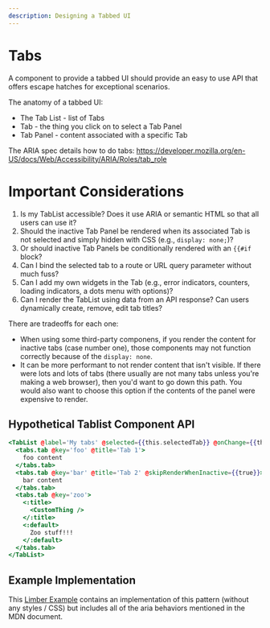 ```yaml
---
description: Designing a Tabbed UI
---
```


# Tabs

A component to provide a tabbed UI should provide an easy to use API that offers escape hatches for exceptional scenarios.

The anatomy of a tabbed UI:
- The Tab List - list of Tabs
- Tab - the thing you click on to select a Tab Panel
- Tab Panel - content associated with a specific Tab

The ARIA spec details how to do tabs: https://developer.mozilla.org/en-US/docs/Web/Accessibility/ARIA/Roles/tab_role


# Important Considerations

1. Is my TabList accessible? Does it use ARIA or semantic HTML so that all users can use it?
2. Should the inactive Tab Panel be rendered when its associated Tab is not selected and simply hidden with CSS (e.g., `display: none;`)?
3. Or should inactive Tab Panels be conditionally rendered with an `{{#if` block?
4. Can I bind the selected tab to a route or URL query parameter without much fuss?
5. Can I add my own widgets in the Tab (e.g., error indicators, counters, loading indicators, a dots menu with options)?
6. Can I render the TabList using data from an API response? Can users dynamically create, remove, edit tab titles?

There are tradeoffs for each one:
- When using some third-party componens, if you render the content for inactive tabs (case number one), those components may not function correctly because of the `display: none`.
- It can be more performant to not render content that isn't visible. If there were lots and lots of tabs (there usually are not many tabs unless you're making a web browser), then you'd want to go down this path. You would also want to choose this option if the contents of the panel were expensive to render.

## Hypothetical Tablist Component API

```hbs
<TabList @label='My tabs' @selected={{this.selectedTab}} @onChange={{this.onSelectTab}} as |tabs|>
  <tabs.tab @key='foo' @title='Tab 1'>
    foo content
  </tabs.tab>
  <tabs.tab @key='bar' @title='Tab 2' @skipRenderWhenInactive={{true}}>
    bar content
  </tabs.tab>
  <tabs.tab @key='zoo'>
    <:title>
      <CustomThing />
    </:title>
    <:default>
      Zoo stuff!!!
    </:default>
  </tabs.tab>
</TabList>
```

## Example Implementation

This [Limber Example] contains an implementation of this pattern (without any styles / CSS) but includes all of the aria behaviors mentioned in the MDN document.

[Limber Example]: https://limber.glimdown.com/edit?c=MQAgKghgRlCmAmICqBJEBRAHhAtgBwBtYAoYgAwoHMArAZxAIEsA3WEPAJ1mcdgHdijfAHsOAFxABhYSIB2sWRIBmHGSADkAAUpMcOWBwD0AYxl5h8xeoDcgkeJABvEGI4RjAawQAaEMfcAFgggAL4gKmpaOkL6Rq7uHoyylDZ25g7OFqHhqjgamrA4cEY4wvCMSrwcqULpEs4BELQBvrAAjr5KstkReVqFxYZBBHgGNfb1IKXllQY9uRoDBgC00xVV43VOIJQArozwAGKi85EFRQaGwlDUsMZihkliBrIQBLSpxIaGIACyZRU5mJhDtYBIICAuEoDApjGxgSAIQARADyvxAsCI%2BkUfi4EGeiCSiJchUI%2BNgtm%2BIBQ3QheIIiLwhEY-jEjAsvgAnsJdupEEwvAROSBdrQ2BBafB4FkBWwAmIxHhaAAub6URhiAK7KAAOlMOEMTGhEHEhiWHGWUNWANmHGIplktAkUJAAF4pjaqgAKJS7WT3dndKH-GbezGFBRiXwAbX8BAIUASAF0AJROYggPxvBMJL3h7FiFO2TNcMS7DjdL1p10APiz8cTni9sl28aLxBC7ftFidIBO7q9OqHDvKbJ71brjgzIAqIC9AEIRxrA7QdURkpq01PMyWweXuq5dhTpyFp6X934LKOVzraDJYF6AELCYRECXt08O3uyYQSAdLsdZAnEBFyvZcLFsbtHQkMRoAAGUYJ0AEEOFUPgAGVdiZUQ-w9UMDB9P0AwsPMsUjGNYKgWhU3THcGDBFxoGOYxRTdEAAAZix3L8JEaWR4CIDg2LzYDtzomclDnSjV3XShNTdV13XYtNzwrLi6Kpf5WEhRhKHlac6NnPMdS8YVFPdAAiFC0IAJV0%2BULJAAAfJyMRM2AzMUkArNQ4Q%2BDg2AlDECytwM8Tvmk6NKOY0Uk1vMEkIVDhGCgXZni9CzKKSeBYEwCzfGWABGdtxJ3IzYHczzLOsvy7L04LQtKujouEFjaAAana9SmqpFBJL4WB1C4REYKCDF%2BN8SgQQRTU2CdE0xDC0qjJatqQBrd1pLXBQ5ICRqmuapjWtYpTutK08DszTThG0oggqWncwkxMUJLnCrTIU6rfP8wKGtoy7VtFZZljO8Kfj6kABqG8VRrm2DxF8UptJmsaFHgB7DMkr1AfoAAeDj9suxioBi%2BhNugGSdvk5YQEK0G6IuprGYx4naCio62risUxES1wUrSh9MugbLcvygn6dZ9mSeO6idSUGWq1BxnMxCSC6PzSMdQgKV0FYRQEKdBQCPUUzpT4WR1F8PiBIMLs6NUytgI1xQdS4JHYF1yMDeeeQOC9E2PLNi2rYlG2OBTE8I-tAgmnoSAoG9lBnjyXKffgehpDkSN-unTR4k8YJKJQRB3T2A5jj9zVEJKkBp0oBi8AlTFi6rf7dzLCsQDIRv5AIZYABJHCr1ci-gEIyC40864YxD0PDe4EFbsT24vYetY4ShVzFIgF5Lry15NTfKsn0hMwsSQ%2BPr4TgIPjfV3Py%2BH1vo-TLt0EYOgJgnXQAgl7Ch2XABEQuvI%2BlEv5iB-ifaeEhEIADlfxzx3gSP%2B9s9yd3nGvWe88CQn0zNOXGycyTPBrGFRwjhgBJGWM7UawCwGIQgQyJIYpxCPkCqIWAroWzxhCMrHcuNUoKgsCzEsr4OFCygBZYRiJkoQGWNvO4BJXQWTIZg2giCFEIB4ZIomJpGCyIdK4V8tBXQqKAauHuzcx68OWvAExQ8zE6lHjwqRWV%2BK5TsbOVR6jd7eXYo5CyRULLOKJvAfEsjTJ2M0KZYJl0yFZHUMYJgnh1CAOAQ-CU9cYkHTIS6TQFgbKBS4M0eOtAsniRIUTMhFCsaNFoMsKABBWoeA0GyMQRB1ApjKdkxwnJeAEEQMCV06hWntK6eJMhz1YBjNKmQvOGoiDTJ3GQx4ShFmZiqZ4hxWCkGaJCAAKmWRUMZuNDACOBLICpSzHCPFkFQsiigym43KMwGctjTHAIsQQYuPC-Ax1oMY4Zn96HLE%2BSk1QRAlGUU%2BY5VxOVMBKL8dIvRywY5wHjAgKAnI7FrycWEIBUoFDYq2bQeBYhvEEh4ZcuiGysYnC8dg4IzZfwgE0LQRIeACluI4AAdSCLIGk7g2SsBTJ06xVzemYisU4chmzgHbI0VYg51yjlisOas3hJznmXJOYQmOxCOykESbHcA8F6EYkwGnDOZgLDZzEnnNwBcBlAu-l8kuOx9hHFENjMxNd7UJELs6hhbEuEEC4n6x1rM2LRiTFxbm8dwE-2EtQ0SYUcWBsTe6ahuD34gHkbvFBO4AHPy3gy%2BA2b64SHSckB8hNIRoIPA4w%2B99ZAXwyceFW058mFNgMUim183STlTQ46SbE00NPoT-AA-DqNoR4OCcnJaIJC8Z-bRnBWIyiFkkwdJAJOydIBo1QMzAQ0kerYBUpALjVsryiW0PTa6n567IWBscjkwKqSS1iHjROggPyVGmuQt9TC2EHBjtKWEXRsjUWYkidB39IQawnNbBeshEr%2BlzlqQEKRO5KKui9PqcwlgJDYaavHROyda5EwOnmxRa8aPBBI6VKt9dXRr2YyQKjTU6EutY8O%2B9jHxJdpUD2gIJTeNpNkAU4TvaqICZ3BHTjCnHqMx1ae8kJCp5Gv%2BVIUUwIcBgCAckc1lqpDWqI-9E9%2BAz0Xq9GgXAuaQRtT0zqJTqmrPqYNcQXKWwcpKAgK2CQWn6BYFwIQNgqc0ZWqzjiO1%2BcvCIHo-AeObF1Dy2EKkPBZ9ZDkuSwOeQfB443wcYl3LIB8vxy4vg3VHm6K4zI2azQcGhm-GFNJFJrLS23pLTspL0Afl5JbY-LrOoLA5b6xB%2BgTlpJOQvceralEWURNSy%2BdrIyOHqGS4VdQs2dxpcvIoSMD0dUU0cdAHbBCTsLaiR5IZiZqgsrW0M5LAAmdrbLGAcrRgYXlCgBUBlYNijgR5KUszu-tn2i1SrHaoqdqA535vQEWzd9QAAvFbO3j3KjWxjvhkhdMyAM0kSgIBDA45OVj%2BZ56Wa42VL5-zBAxA48zAALRfLmssSglDzm59TwwtPAr08Z0dwwCO4dhROfVp02qRdqf1aeCgZBiBAA&format=glimdown
